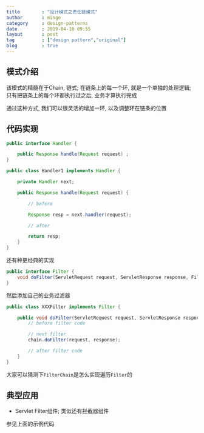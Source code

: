 ```yaml
---
title        : "设计模式之责任链模式"
author       : mingo
category     : design-patterns
date         : 2019-04-10 09:55
layout       : post
tag          : ["design pattern","original"]
blog         : true
---
```


## 模式介绍

该模式的精髓在于Chain, 链式; 在链条上的每一个环, 就是一个单独的处理逻辑; 只有把链条上的每个环都执行过之后, 业务才算执行完成

通过这种方式, 我们可以很灵活的增加一环, 以及调整环在链条的位置

## 代码实现

```java
public interface Handler {

    public Response handle(Request request) ;
}
```

```java
public class Handler1 implements Handler {

    private Handler next;

    public Response handle(Request request) {

        // before

        Response resp = next.handler(request);

        // after 

        return resp;
    }
}
```

还有种更经典的实现

```java
public interface Filter {
    void doFilter(ServletRequest request, ServletResponse response, FilterChain chain) throws IOException, ServletException;
}
```

然后添加自己的业务过滤器

```java
public class XXXFilter implements Filter {

    public void doFilter(ServletRequest request, ServletResponse response, FilterChain chain) throws IOException, ServletException {
        // before filter code

        // next filter
        chain.doFilter(request, response);

        // after filter code
    }
}
```

大家可以猜测下`FilterChain`是怎么实现遍历`Filter`的

## 典型应用

- Servlet Filter组件; 类似还有拦截器组件

参见上面的示例代码
